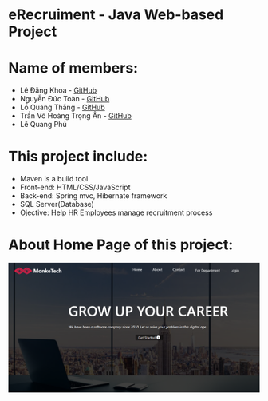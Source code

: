 # eRecruiment - Java Web-based Project
# Name of members:
* Lê Đăng Khoa  - <a href="https://github.com/khoaLe12">GitHub</a>
* Nguyễn Đức Toàn - <a href="https://github.com/Toannd832">GitHub</a>
* Lồ Quang Thắng  - <a href="https://github.com/Quang-Thang">GitHub</a>
* Trần Võ Hoàng Trọng Ân  - <a href="https://github.com/JTRerer">GitHub</a>
* Lê Quang Phú 
# This project include:
* Maven is a build tool
* Front-end: HTML/CSS/JavaScript
* Back-end: Spring mvc, Hibernate framework 
* SQL Server(Database)
* Ojective: Help HR Employees manage recruitment process 
# About Home Page of this project:
![alt](homepage.png)

